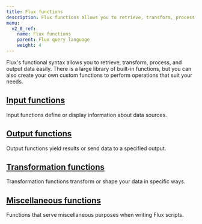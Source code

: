 ```yaml
---
title: Flux functions
description: Flux functions allows you to retrieve, transform, process, and output data easily.
menu:
  v2_0_ref:
    name: Flux functions
    parent: Flux query language
    weight: 4
---
```


Flux's functional syntax allows you to retrieve, transform, process, and output data easily.
There is a large library of built-in functions, but you can also create your own
custom functions to perform operations that suit your needs.

## [Input functions](/v2.0/reference/flux/functions/inputs)
Input functions define or display information about data sources.

## [Output functions](/v2.0/reference/flux/functions/outputs)
Output functions yield results or send data to a specified output.

## [Transformation functions](/v2.0/reference/flux/functions/transformations)
Transformation functions transform or shape your data in specific ways.

## [Miscellaneous functions](/v2.0/reference/flux/functions/misc)
Functions that serve miscellaneous purposes when writing Flux scripts.

